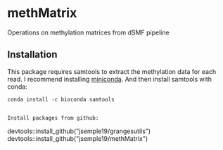 # methMatrix
Operations on methylation matrices from dSMF pipeline

## Installation
This package requires samtools to extract the methylation data for each read. I recommend installing [miniconda](https://docs.conda.io/en/latest/miniconda.html). And then install samtools with conda:
```
conda install -c bioconda samtools


Install packages from github:
```
devtools::install_github("jsemple19/grangesutils")
devtools::install_github("jsemple19/methMatrix")
```




